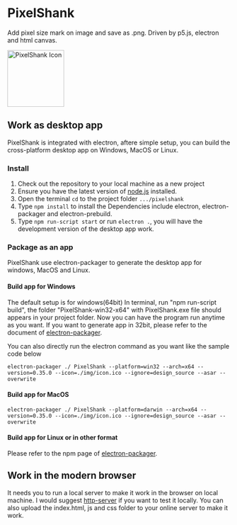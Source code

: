 # PixelShank
Add pixel size mark on image and save as .png. Driven by p5.js, electron and html canvas.


<img src="https://github.com/witmin/PixelShank/blob/master/img/icon.png?raw=true" alt="PixelShank Icon" width="128" />

## Work as desktop app
PixelShank is integrated with electron, aftere simple setup, you can build the cross-platform desktop app on Windows, MacOS or Linux.

### Install
1. Check out the repository to your local machine as a new project
2. Ensure you have the latest version of [node.js](https://nodejs.org/en/) installed.
3. Open the terminal `cd` to the project folder `.../pixelshank`
4. Type `npm install` to install the Dependencies include electron, electron-packager and electron-prebuild.
5. Type `npm run-script start` or run `electron .`, you will have the development version of the desktop app work.  

### Package as an app
PixelShank use electron-packager to generate the desktop app for windows, MacOS and Linux.
 
#### Build app for Windows
The default setup is for windows(64bit)
In terminal, run "npm run-script build", the folder "PixelShank-win32-x64" with PixelShank.exe file should appears in your project folder. Now you can have the program run anytime as you want.
If you want to generate app in 32bit, please refer to the document of [electron-packager](https://github.com/maxogden/electron-packager).

You can also directly run the electron command as you want like the sample code below

```
electron-packager ./ PixelShank --platform=win32 --arch=x64 --version=0.35.0 --icon=./img/icon.ico --ignore=design_source --asar --overwrite
```

#### Build app for MacOS
```
electron-packager ./ PixelShank --platform=darwin --arch=x64 --version=0.35.0 --icon=./img/icon.ico --ignore=design_source --asar --overwrite
```

#### Build app for Linux or in other format
Please refer to the npm page of [electron-packager](https://www.npmjs.com/package/electron-packager).


## Work in the modern browser
It needs you to run a local server to make it work in the browser on local machine. I would suggest [http-server](https://www.npmjs.com/package/http-server) if you want to test it locally. 
You can also upload the index.html, js and css folder to your online server to make it work.
